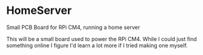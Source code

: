 # HomeServer
 Small PCB Board for RPi CM4, running a home server

 This will be a small board used to power the RPi CM4. While I could just find something online I figure I'd learn a lot more if I tried making one myself.
